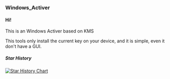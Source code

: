 ### Windows_Activer

#### Hi!

This is an Windows Activer based on KMS

This tools only install the current key on your device, and it is simple, even it don't have a GUI.

##### Star History

[![Star History Chart](https://api.star-history.com/svg?repos=wyf9/sleepy&type=Date)](https://star-history.com/#Michaelshenmo/Windows_Activer&Date)